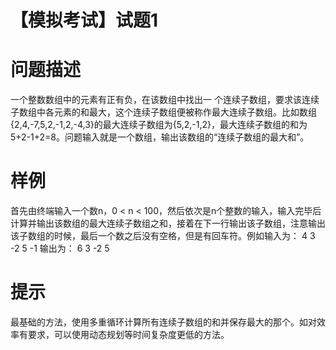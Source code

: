 # 【模拟考试】试题1

# 问题描述
一个整数数组中的元素有正有负，在该数组中找出一 个连续子数组，要求该连续子数组中各元素的和最大，这个连续子数组便被称作最大连续子数组。比如数组{2,4,-7,5,2,-1,2,-4,3}的最大连续子数组为{5,2,-1,2}，最大连续子数组的和为5+2-1+2=8。问题输入就是一个数组，输出该数组的“连续子数组的最大和”。
# 样例
首先由终端输入一个数n，0 < n < 100，然后依次是n个整数的输入，输入完毕后计算并输出该数组的最大连续子数组之和，接着在下一行输出该子数组，注意输出该子数组的时候，最后一个数之后没有空格，但是有回车符。例如输入为：
4
3
-2
5
-1
输出为：
6
3 -2 5
# 提示
最基础的方法，使用多重循环计算所有连续子数组的和并保存最大的那个。如对效率有要求，可以使用动态规划等时间复杂度更低的方法。



